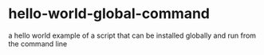 hello-world-global-command
==========================

a hello world example of a script that can be installed globally and run from the command line
